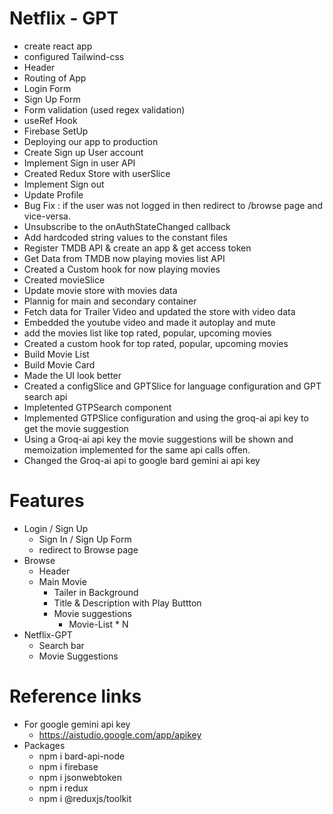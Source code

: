 # Netflix - GPT
- create react app
- configured Tailwind-css
- Header 
- Routing of App
- Login Form
- Sign Up Form
- Form validation (used regex validation)
- useRef Hook
- Firebase SetUp
- Deploying our app to production
- Create Sign up User account
- Implement Sign in user API
- Created Redux Store with userSlice
- Implement Sign out
- Update Profile   
- Bug Fix : if the user was not logged in then redirect to /browse page and vice-versa.
- Unsubscribe to the onAuthStateChanged callback
- Add hardcoded string values to the constant files
- Register TMDB API & create an app & get access token
- Get Data  from TMDB now playing movies list API
- Created a Custom hook for now playing movies
- Created movieSlice
- Update movie store with movies data
- Plannig for main and secondary container
- Fetch data for Trailer Video and updated the store with video data 
- Embedded the youtube video and made it autoplay and mute
- add the movies list like top rated, popular, upcoming movies
- Created a custom hook for top rated, popular, upcoming movies
- Build Movie List
- Build Movie Card
- Made the UI look better
- Created a configSlice and GPTSlice for language configuration and GPT search api
- Impletented GTPSearch component
- Implemented GTPSlice configuration and using the groq-ai api key to get the movie suggestion
- Using a Groq-ai api key the movie suggestions will be shown and memoization implemented for the same api calls offen.
- Changed the Groq-ai api to google bard gemini ai api key

# Features
- Login / Sign Up
    - Sign In / Sign Up Form
    - redirect to Browse page
- Browse 
    - Header
    - Main Movie
        - Tailer in Background
        - Title & Description with Play Buttton
        - Movie suggestions
            - Movie-List * N
- Netflix-GPT
    - Search bar
    - Movie Suggestions


# Reference links 
- For google gemini api key  
    - https://aistudio.google.com/app/apikey
- Packages
    - npm i bard-api-node
    - npm i firebase
    - npm i jsonwebtoken
    - npm i redux
    - npm i @reduxjs/toolkit